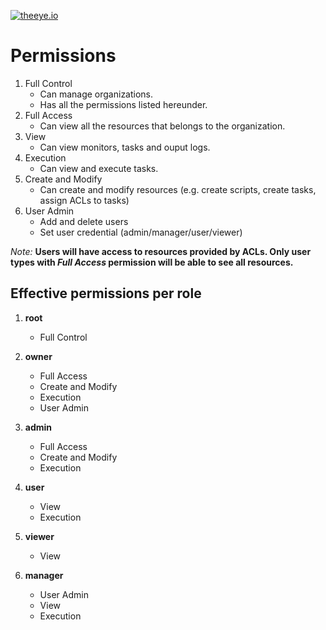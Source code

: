 [![theeye.io](https://theeye.io/img/logo2.png)](https://theeye.io)

# Permissions
1. Full Control
    * Can manage organizations.
    * Has all the permissions listed hereunder.
2. Full Access
    * Can view all the resources that belongs to the organization.
3. View
    * Can view monitors, tasks and ouput logs.
4. Execution
    * Can view and execute tasks.
5. Create and Modify
    * Can create and modify resources (e.g. create scripts, create tasks, assign ACLs to tasks)
6. User Admin
    * Add and delete users
    * Set user credential (admin/manager/user/viewer)

_Note:_ **Users will have access to resources provided by ACLs. Only user types with _Full Access_ permission will be able to see all resources.**


## Effective permissions per role

1. **root**
    * Full Control

2. **owner**
    * Full Access
    * Create and Modify
    * Execution
    * User Admin

3. **admin**
    * Full Access
    * Create and Modify
    * Execution

4. **user**
    * View
    * Execution

5. **viewer**
    * View

6. **manager**
    * User Admin
    * View
    * Execution
